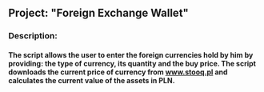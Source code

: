 ## Project: "Foreign Exchange Wallet"

### Description:
#### The script allows the user to enter the foreign currencies hold by him by providing: the type of currency, its quantity and the buy price. The script downloads the current price of currency from www.stooq.pl and calculates the current value of the assets in PLN. 
